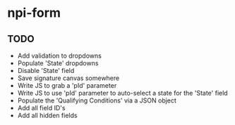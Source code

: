 # npi-form
## TODO

* Add validation to dropdowns
* Populate 'State' dropdowns
* Disable 'State' field
* Save signature canvas somewhere
* Write JS to grab a 'pId' parameter
* Write JS to use 'pId' parameter to auto-select a state for the 'State' field
* Populate the 'Qualifying Conditions' via a JSON object
* Add all field ID's
* Add all hidden fields
